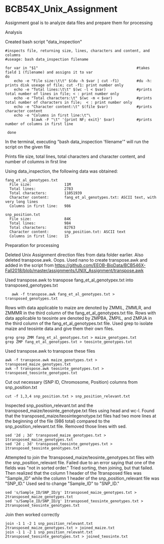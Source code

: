 # BCB54X_Unix_Assignment

Assignment goal is to analyze data files and prepare them for processing

Analysis
  
  Created bash script "data_inspection"
  
    #inspects file, returning size, lines, characters and content, and columns
    #useage: bash data_inspection filename

    for var in "$1"                                             #takes field 1 (filename) and assigns it to var
    do
        echo -e "File size:\t\t" $(du -h $var | cut -f1)        #du -h: prints disk useage of file; cut -f1: print number only
        echo -e "Total lines:\t\t" $(wc -l < $var)              #prints total number of lines in file; < : print number only
        echo -e "Total characters:\t" $(wc -m < $var)           #prints total number of characters in file;  < : print number only
        echo -e "Character content:\t" $(file $var)             #prints character content
        echo -e "Columns in first line:\t"\
                $(awk -F "\t" '{print NF; exit}' $var)          #prints number of columns in first line

     done

   In the terminal, executing "bash data_inspection 'filename'" will run the script on the given file
   
   Prints file size, total lines, total characters and character content, and number of columns in first line 
  
  Using data_inspection, the following data was obtained:

    fang_et_al_genotypes.txt
      File size:               11M
      Total lines:             2783
      Total characters:        11051939
      Character content:       fang_et_al_genotypes.txt: ASCII text, with very long lines
      Columns in first line:   986
  
    snp_position.txt
      File size:               84K
      Total lines:             984
      Total characters:        82763
      Character content:       snp_position.txt: ASCII text
      Columns in first line:   15

Preparation for processing

  Deleted Unix Assignment direction files from data folder earlier. Also deleted transpose.awk. Oops. Used nano to create transpose.awk and added in the script from https://github.com/EEOB-BioData/BCB546X-Fall2018/blob/master/assignments/UNIX_Assignment/transpose.awk
  
  Used transpose.awk to transpose fang_et_al_genotypex.txt into transposed_genotypes.txt
  
       awk -f transpose.awk fang_et_al_genotypes.txt > transposed_genotypes.txt

  Rows with data applicable to maize are denoted by ZMMIL, ZMMLR, and ZMMMR in the third column of the fang_et_al_genotypes.txt file. Rows with data applicable to teosinte are denoted by ZMPBA, ZMPIL, and ZMPJA in the third column of the fang_et_al_genotypes.txt file. Used grep to isolate maize and teosinte data and give them their own files.
  
    grep grep ZMM fang_et_al_genotypes.txt > maize_genotypes.txt
    grep ZMP fang_et_al_genotypes.txt > teosinte_genotypes.txt

  Used transpose.awk to transpose these files
        
    awk -f transpose.awk maize_genotypes.txt > transposed_maize_genotypes.txt
    awk -f transpose.awk teosinte_genotypes.txt > transposed_teosinte_genotypes.txt
    
  Cut out necessary (SNP ID, Chromosome, Position) columns from snp_position.txt
  
    cut -f 1,3,4 snp_position.txt > snp_position_relevant.txt
    
  Inspected snp_position_relevant.txt and the transposed_maize/teosinte_genotype.txt files using head and wc-l. Found that the transposed_maize/teosintegenotype.txt files had two more lines at the beginning of the file (986 total) compared to the snp_position_relevant.txt file. Removed those lines with sed.
  
    sed '2d ; 3d' transposed_maize_genotypes.txt > 1transposed_maize_genotypes.txt
    sed '2d ; 3d' transposed_teosinte_genotypes.txt > 1transposed_teosinte_genotypes.txt
  
  Attempted to join the 1transposed_maize/teosinte_genotypes.txt files with the snp_position_relevant file. Failed due to an error saying that one of the fields was "not in sorted order." Tried sorting, then joining, but that failed. Then realized that the column 1 header of the 1transposed files was "Sample_ID" while the column 1 header of the snp_position_relevant file was "SNP_ID." Used sed to change "Sample_ID" to "SNP_ID."
  
    sed 's/Sample_ID/SNP_ID/g' 1transposed_maize_genotypes.txt > 2transposed_maize_genotypes.txt
    sed 's/Sample_ID/SNP_ID/g' 1transposed_teosinte_genotypes.txt > 2transposed_teosinte_genotypes.txt
    
  Join then worked correctly
  
    join -1 1 -2 1 snp_position_relevant.txt 2transposed_maize_genotypes.txt > joined_maize.txt
    join -1 1 -2 1 snp_position_relevant.txt 2transposed_teosinte_genotypes.txt > joined_teosinte.txt


    
    
    
    
    
    
    
    



  
    
  
  
